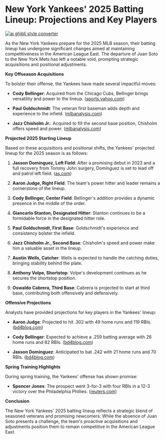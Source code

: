 # New York Yankees' 2025 Batting Lineup: Projections and Key Players

[![ai ghibli style converter](https://i.imgur.com/dwt8Y5G.gif)](https://witbeam.net/slzx)

As the New York Yankees prepare for the 2025 MLB season, their batting lineup has undergone significant changes aimed at maintaining competitiveness in the American League East. The departure of Juan Soto to the New York Mets has left a notable void, prompting strategic acquisitions and positional adjustments.

**Key Offseason Acquisitions**

To bolster their offense, the Yankees have made several impactful moves:

- **Cody Bellinger**: Acquired from the Chicago Cubs, Bellinger brings versatility and power to the lineup. ([sports.yahoo.com](https://sports.yahoo.com/yankees-projected-lineup-2025-season-222617753.html?utm_source=openai))

- **Paul Goldschmidt**: The veteran first baseman adds depth and experience to the infield. ([mlbanalysis.com](https://mlbanalysis.com/news/new-york-yankees-projected-2025-starting-line-up-so-far/?utm_source=openai))

- **Jazz Chisholm Jr.**: Acquired to fill the second base position, Chisholm offers speed and power. ([mlbanalysis.com](https://mlbanalysis.com/news/new-york-yankees-projected-2025-starting-line-up-so-far/?utm_source=openai))

**Projected 2025 Starting Lineup**

Based on these acquisitions and positional shifts, the Yankees' projected lineup for the 2025 season is as follows:

1. **Jasson Domínguez, Left Field**: After a promising debut in 2023 and a full recovery from Tommy John surgery, Domínguez is set to lead off and patrol left field. ([as.com](https://as.com/us/mlb/el-dominicano-jasson-dominguez-se-hara-cargo-del-jardin-izquierdo-de-yankees-n/?utm_source=openai))

2. **Aaron Judge, Right Field**: The team's power hitter and leader remains a cornerstone of the lineup.

3. **Cody Bellinger, Center Field**: Bellinger's addition provides a dynamic presence in the middle of the order.

4. **Giancarlo Stanton, Designated Hitter**: Stanton continues to be a formidable force in the designated hitter role.

5. **Paul Goldschmidt, First Base**: Goldschmidt's experience and consistency bolster the infield.

6. **Jazz Chisholm Jr., Second Base**: Chisholm's speed and power make him a valuable asset in the lineup.

7. **Austin Wells, Catcher**: Wells is expected to handle the catching duties, bringing stability behind the plate.

8. **Anthony Volpe, Shortstop**: Volpe's development continues as he secures the shortstop position.

9. **Oswaldo Cabrera, Third Base**: Cabrera is projected to start at third base, contributing both offensively and defensively.

**Offensive Projections**

Analysts have provided projections for key players in the Yankees' lineup:

- **Aaron Judge**: Projected to hit .302 with 49 home runs and 119 RBIs. ([bd4blog.com](https://bd4blog.com/2025/03/12/yankees-2025-projections-key-players-and-predictions/?utm_source=openai))

- **Cody Bellinger**: Expected to achieve a .259 batting average with 26 home runs and 82 RBIs. ([bd4blog.com](https://bd4blog.com/2025/03/12/yankees-2025-projections-key-players-and-predictions/?utm_source=openai))

- **Jasson Domínguez**: Anticipated to bat .242 with 21 home runs and 70 RBIs. ([bd4blog.com](https://bd4blog.com/2025/03/12/yankees-2025-projections-key-players-and-predictions/?utm_source=openai))

**Spring Training Highlights**

During spring training, the Yankees' offense has shown promise:

- **Spencer Jones**: The prospect went 3-for-3 with four RBIs in a 12-3 victory over the Philadelphia Phillies. ([reuters.com](https://www.reuters.com/sports/spring-training-roundup-yankees-red-sox-unleash-bats-big-wins-2025-03-05/?utm_source=openai))

**Conclusion**

The New York Yankees' 2025 batting lineup reflects a strategic blend of seasoned veterans and promising newcomers. While the absence of Juan Soto presents a challenge, the team's proactive acquisitions and adjustments position them to remain competitive in the American League East.